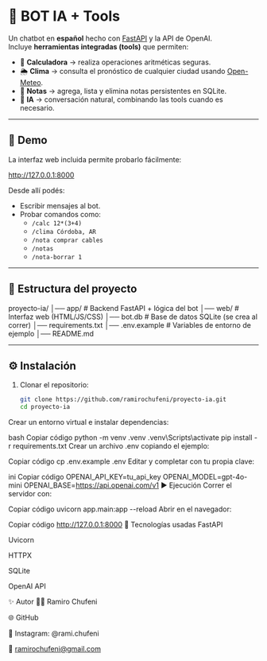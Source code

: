# 🤖 BOT IA + Tools

Un chatbot en **español** hecho con [FastAPI](https://fastapi.tiangolo.com/) y la API de OpenAI.  
Incluye **herramientas integradas (tools)** que permiten:

- 📐 **Calculadora** → realiza operaciones aritméticas seguras.  
- 🌦️ **Clima** → consulta el pronóstico de cualquier ciudad usando [Open-Meteo](https://open-meteo.com/).  
- 📝 **Notas** → agrega, lista y elimina notas persistentes en SQLite.  
- 💬 **IA** → conversación natural, combinando las tools cuando es necesario.  

---

## 🚀 Demo

La interfaz web incluida permite probarlo fácilmente:  

http://127.0.0.1:8000

Desde allí podés:
- Escribir mensajes al bot.  
- Probar comandos como:  
  - `/calc 12*(3+4)`  
  - `/clima Córdoba, AR`  
  - `/nota comprar cables`  
  - `/notas`  
  - `/nota-borrar 1`

---

## 📂 Estructura del proyecto

proyecto-ia/
│── app/ # Backend FastAPI + lógica del bot
│── web/ # Interfaz web (HTML/JS/CSS)
│── bot.db # Base de datos SQLite (se crea al correr)
│── requirements.txt
│── .env.example # Variables de entorno de ejemplo
│── README.md


---

## ⚙️ Instalación

1. Clonar el repositorio:
   ```bash
   git clone https://github.com/ramirochufeni/proyecto-ia.git
   cd proyecto-ia
Crear un entorno virtual e instalar dependencias:

bash
Copiar código
python -m venv .venv
.venv\Scripts\activate
pip install -r requirements.txt
Crear un archivo .env copiando el ejemplo:

Copiar código
cp .env.example .env
Editar y completar con tu propia clave:

ini
Copiar código
OPENAI_API_KEY=tu_api_key
OPENAI_MODEL=gpt-4o-mini
OPENAI_BASE=https://api.openai.com/v1
▶️ Ejecución
Correr el servidor con:

Copiar código
uvicorn app.main:app --reload
Abrir en el navegador:

Copiar código
http://127.0.0.1:8000
📌 Tecnologías usadas
FastAPI

Uvicorn

HTTPX

SQLite

OpenAI API

✨ Autor
👨‍💻 Ramiro Chufeni

🌐 GitHub

📱 Instagram: @rami.chufeni

📧 ramirochufeni@gmail.com

